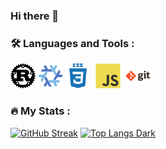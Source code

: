 ### Hi there 👋
### :hammer_and_wrench: Languages and Tools :
<div>
  <img src=https://github.com/devicons/devicon/blob/master/icons/rust/rust-original.svg title="Rust" alt="RS" width="40" height="40"/> 
    <img src=https://github.com/devicons/devicon/blob/master/icons/nixos/nixos-original.svg title="Rust" alt="RS" width="40" height="40"/> 
  <img src="https://github.com/devicons/devicon/blob/master/icons/css3/css3-plain-wordmark.svg"  title="NixOs" alt="Nix" width="40" height="40"/>&nbsp;
  <img src="https://github.com/devicons/devicon/blob/master/icons/javascript/javascript-original.svg" title="JavaScript" alt="JavaScript" width="40" height="40"/>&nbsp;
  <img src="https://github.com/devicons/devicon/blob/master/icons/git/git-original-wordmark.svg" title="Git" **alt="Git" width="40" height="40"/>
</div>

### :fire: My Stats :  
 [![GitHub Streak](http://github-readme-streak-stats.herokuapp.com?user=aurreland&theme=github-dark-dimmed&date_format=j%20M%5B%20Y%5D&card_width=555)](https://git.io/streak-stats) 
 [![Top Langs Dark](https://github-readme-stats.vercel.app/api/top-langs/?username=aurreland&show_icons=true&theme=github_dark_dimmed)](https://github.com/anuraghazra/github-readme-stats)
